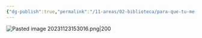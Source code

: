 ```yaml
---
{"dg-publish":true,"permalink":"/11-areas/02-biblioteca/para-que-tu-me-escuches/","noteIcon":""}
---
```


![Pasted image 20231123153016.png|200](/img/user/02%20Image/Pasted%20image%2020231123153016.png)